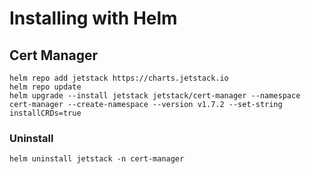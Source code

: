# Installing with Helm

## Cert Manager
```
helm repo add jetstack https://charts.jetstack.io
helm repo update
helm upgrade --install jetstack jetstack/cert-manager --namespace cert-manager --create-namespace --version v1.7.2 --set-string installCRDs=true
```

### Uninstall
```
helm uninstall jetstack -n cert-manager
```